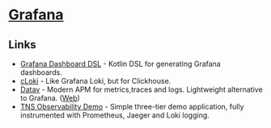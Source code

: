 # [Grafana](https://grafana.com/)

## Links

- [Grafana Dashboard DSL](https://github.com/yoomoney/grafana-dashboard-dsl) - Kotlin DSL for generating Grafana dashboards.
- [cLoki](https://github.com/lmangani/cLoki) - Like Grafana Loki, but for Clickhouse.
- [Datav](https://github.com/savecost/datav) - Modern APM for metrics,traces and logs. Lightweight alternative to Grafana. ([Web](https://datav.io/))
- [TNS Observability Demo](https://github.com/grafana/tns) - Simple three-tier demo application, fully instrumented with Prometheus, Jaeger and Loki logging.
